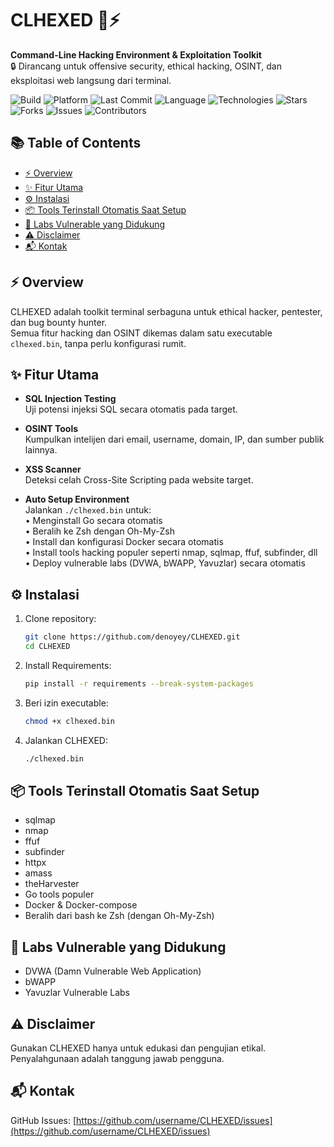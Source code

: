 # CLHEXED 🧠⚡

**Command-Line Hacking Environment & Exploitation Toolkit**  
🔒 Dirancang untuk offensive security, ethical hacking, OSINT, dan eksploitasi web langsung dari terminal.

<p align="center">

![Build](https://img.shields.io/badge/build-stable-brightgreen?style=flat-square)
![Platform](https://img.shields.io/badge/platform-linux-blue?style=flat-square)
![Last Commit](https://img.shields.io/github/last-commit/denoyey/CLHEXED?style=flat-square)
![Language](https://img.shields.io/github/languages/top/denoyey/CLHEXED?style=flat-square)
![Technologies](https://img.shields.io/badge/technologies-Python%20%7C%20C-yellow?style=flat-square)
![Stars](https://img.shields.io/github/stars/denoyey/CLHEXED?style=flat-square)
![Forks](https://img.shields.io/github/forks/denoyey/CLHEXED?style=flat-square)
![Issues](https://img.shields.io/github/issues/denoyey/CLHEXED?style=flat-square)
![Contributors](https://img.shields.io/github/contributors/denoyey/CLHEXED?style=flat-square)

</p>


## 📚 Table of Contents

- [⚡ Overview](#-overview)
- [✨ Fitur Utama](#-fitur-utama)
- [⚙️ Instalasi](#️-instalasi)
- [📦 Tools Terinstall Otomatis Saat Setup](#-tools-terinstall-otomatis-saat-setup)
- [🧪 Labs Vulnerable yang Didukung](#-labs-vulnerable-yang-didukung)
- [⚠️ Disclaimer](#️-disclaimer)
- [📬 Kontak](#-kontak)


## ⚡ Overview

CLHEXED adalah toolkit terminal serbaguna untuk ethical hacker, pentester, dan bug bounty hunter.  
Semua fitur hacking dan OSINT dikemas dalam satu executable `clhexed.bin`, tanpa perlu konfigurasi rumit.


## ✨ Fitur Utama

- **SQL Injection Testing**  
  Uji potensi injeksi SQL secara otomatis pada target.

- **OSINT Tools**  
  Kumpulkan intelijen dari email, username, domain, IP, dan sumber publik lainnya.

- **XSS Scanner**  
  Deteksi celah Cross-Site Scripting pada website target.

- **Auto Setup Environment**  
  Jalankan `./clhexed.bin` untuk:  
  • Menginstall Go secara otomatis  
  • Beralih ke Zsh dengan Oh-My-Zsh  
  • Install dan konfigurasi Docker secara otomatis  
  • Install tools hacking populer seperti nmap, sqlmap, ffuf, subfinder, dll  
  • Deploy vulnerable labs (DVWA, bWAPP, Yavuzlar) secara otomatis


## ⚙️ Instalasi

1. Clone repository:

   ```bash
   git clone https://github.com/denoyey/CLHEXED.git
   cd CLHEXED
   ```

2. Install Requirements:

   ```bash
   pip install -r requirements --break-system-packages
   ```

3. Beri izin executable:

   ```bash
   chmod +x clhexed.bin
   ```

4. Jalankan CLHEXED:

   ```bash
   ./clhexed.bin
   ```


## 📦 Tools Terinstall Otomatis Saat Setup

- sqlmap  
- nmap  
- ffuf  
- subfinder  
- httpx  
- amass  
- theHarvester  
- Go tools populer  
- Docker & Docker-compose  
- Beralih dari bash ke Zsh (dengan Oh-My-Zsh)


## 🧪 Labs Vulnerable yang Didukung

- DVWA (Damn Vulnerable Web Application)  
- bWAPP  
- Yavuzlar Vulnerable Labs  


## ⚠️ Disclaimer

Gunakan CLHEXED hanya untuk edukasi dan pengujian etikal.  
Penyalahgunaan adalah tanggung jawab pengguna.


## 📬 Kontak

GitHub Issues: [https://github.com/username/CLHEXED/issues](https://github.com/username/CLHEXED/issues)
